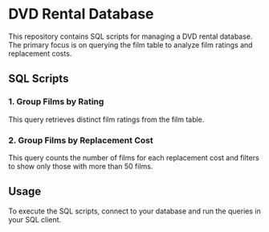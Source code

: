 # DVD Rental Database

This repository contains SQL scripts for managing a DVD rental database. The primary focus is on querying the film table to analyze film ratings and replacement costs.

## SQL Scripts

### 1. Group Films by Rating
This query retrieves distinct film ratings from the film table.
### 2. Group Films by Replacement Cost
This query counts the number of films for each replacement cost and filters to show only those with more than 50 films.
## Usage
To execute the SQL scripts, connect to your database and run the queries in your SQL client.